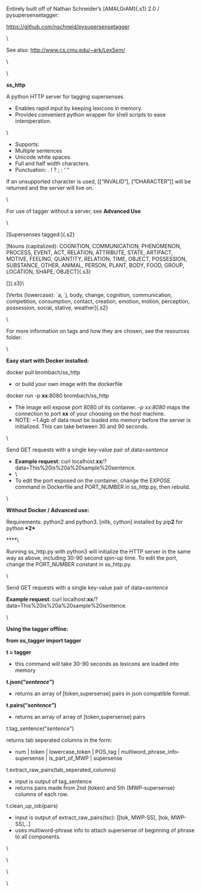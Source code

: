 Entirely built off of Nathan Schneider’s [AMALGrAM]{.s1} 2.0 /
pysupersensetagger:

<https://github.com/nschneid/pysupersensetagger>

\

See also: <http://www.cs.cmu.edu/~ark/LexSem/>

\

\

**ss\_http**

A python HTTP server for tagging supersenses.

-   Enables rapid input by keeping lexicons in memory.
-   Provides convenient python wrapper for shell scripts to ease
    interoperation.

\

-   Supports:
-   Multiple sentences
-   Unicode white spaces
-   Full and half width characters.
-   Punctuation: . ! ? ; : ‘ “

If an unsupported character is used, \[\[“INVALID”\], \[”CHARACTER”\]\]
will be returned and the server will live on.

\

For use of tagger without a server, see **Advanced Use**

\

[Supersenses tagged:]{.s2}

[Nouns (capitalized): COGNITION, COMMUNICATION, PHENOMENON, PROCESS,
EVENT, ACT, RELATION, ATTRIBUTE, STATE, ARTIFACT, MOTIVE, FEELING,
QUANTITY, RELATION, TIME, OBJECT, POSSESSION, SUBSTANCE, OTHER, ANIMAL,
PERSON, PLANT, BODY, FOOD, GROUP, LOCATION, SHAPE, OBJECT]{.s3}

[]{.s3}\

[Verbs (lowercase): \`a, \`j, body, change, cognition, communication,
competition, consumption, contact, creation, emotion, motion,
perception, possession, social, stative, weather]{.s2}

\

For more information on tags and how they are chosen, see the resources
folder.

\

**Easy start with Docker installed:**

docker pull brombach/ss\_http

-   or build your own image with the dockerfile

docker run -p **xx**:8080 brombach/ss\_http

-   The image will expose port 8080 of its container. *-p xx:8080* maps
    the connection to port **xx** of your choosing on the host machine.
-   NOTE: \~1.4gb of data must be loaded into memory before the server
    is initialized. This can take between 30 and 90 seconds.

\

Send GET requests with a single key-value pair of data=*sentence*

-   **Example request**: curl
    localhost:**xx**/?data=This%20is%20a%20sample%20sentence.
-   \
-   To edit the port exposed on the container, change the EXPOSE command
    in Dockerfile and PORT\_NUMBER in ss\_http.py, then rebuild.

\

**Without Docker / Advanced use:**

Requirements: python2 and python3. \[nltk, cython\] installed by
pip**2** for python **\*2\***

****\

Running ss\_http.py with python3 will initialize the HTTP server in the
same way as above, including 30-90 second spin-up time. To edit the
port, change the PORT\_NUMBER constant in ss\_http.py.

\

Send GET requests with a single key-value pair of data=*sentence*

**Example request**: curl
localhost:**xx**/?data=This%20is%20a%20sample%20sentence.

\

**Using the tagger offline:**

**from ss\_tagger import tagger**

**t = tagger**

-   this command will take 30-90 seconds as lexicons are loaded into
    memory

**t.json(“*sentence*”)**

-   returns an array of \[token,supersense\] pairs in json compatible
    format.

**t.pairs(“*sentence”*)**

-   returns an array of array of \[token,supersense\] pairs

t.tag\_sentence(“*sentence”*)

returns tab seperated columns in the form:

-   num | token | lowercase\_token | POS\_tag |
    multiword\_phrase\_info-supersense | is\_part\_of\_MWP | supersense

t.extract\_raw\_pairs(tab\_seperated\_columns)

-   input is output of tag\_sentence
-   returns pairs made from 2nd (token) and 5th (MWP-supersense) columns
    of each row.

t.clean\_up\_iob(pairs)

-   input is output of extract\_raw\_pairs(tsc): \[\[tok, MWP-SS\],
    \[tok, MWP-SS\],..\]
-   uses multiword-phrase info to attach supersense of beginning of
    phrase to all components.

\

\

\

\

